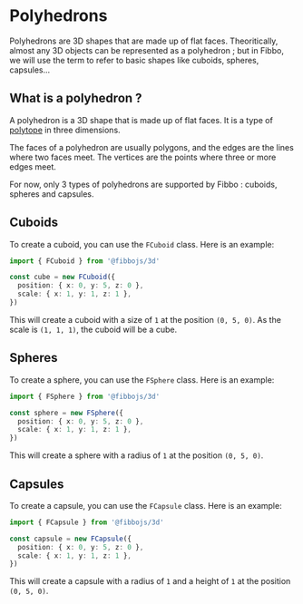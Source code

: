 # Polyhedrons

Polyhedrons are 3D shapes that are made up of flat faces. Theoritically, almost any 3D objects can be represented as a polyhedron ; but in Fibbo, we will use the term to refer to basic shapes like cuboids, spheres, capsules...

## What is a polyhedron ?

A polyhedron is a 3D shape that is made up of flat faces. It is a type of [polytope](https://en.wikipedia.org/wiki/Polytope) in three dimensions.

The faces of a polyhedron are usually polygons, and the edges are the lines where two faces meet. The vertices are the points where three or more edges meet.

For now, only 3 types of polyhedrons are supported by Fibbo : cuboids, spheres and capsules.

## Cuboids

To create a cuboid, you can use the `FCuboid` class. Here is an example:

```typescript
import { FCuboid } from '@fibbojs/3d'

const cube = new FCuboid({
  position: { x: 0, y: 5, z: 0 },
  scale: { x: 1, y: 1, z: 1 },
})
```

This will create a cuboid with a size of `1` at the position `(0, 5, 0)`. As the scale is `(1, 1, 1)`, the cuboid will be a cube.

## Spheres

To create a sphere, you can use the `FSphere` class. Here is an example:

```typescript
import { FSphere } from '@fibbojs/3d'

const sphere = new FSphere({
  position: { x: 0, y: 5, z: 0 },
  scale: { x: 1, y: 1, z: 1 },
})
```

This will create a sphere with a radius of `1` at the position `(0, 5, 0)`.

## Capsules

To create a capsule, you can use the `FCapsule` class. Here is an example:

```typescript
import { FCapsule } from '@fibbojs/3d'

const capsule = new FCapsule({
  position: { x: 0, y: 5, z: 0 },
  scale: { x: 1, y: 1, z: 1 },
})
```

This will create a capsule with a radius of `1` and a height of `1` at the position `(0, 5, 0)`.
